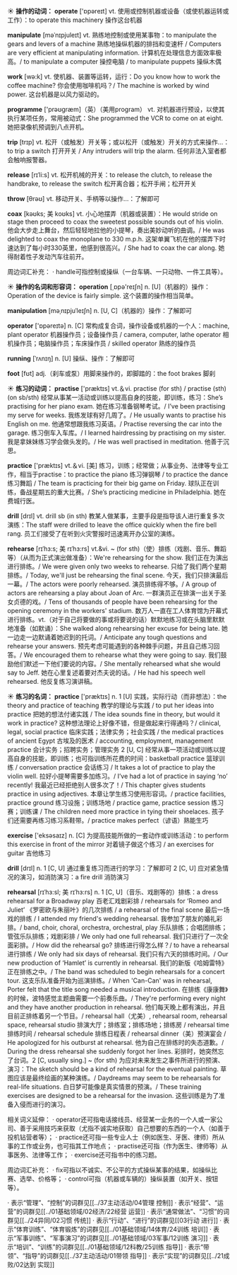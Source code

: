 ☀ <span class="category">**操作的动词：**</span>
<span class="vocabulary">**operate**</span> ['ɒpəreɪt] 
<span class="definition">vt. 使用或控制机器或设备（或使机器运转或工作）：</span>to operate this machinery 操作这台机器

<span class="vocabulary">**manipulate**</span> [məˈnɪpjuleɪt]
<span class="definition">vt. 熟练地控制或使用某事物：</span>to manipulate the gears and levers of a machine 熟练地操纵机器的排挡和变速杆 / Computers are very efficient at manipulating information. 计算机在处理信息方面效率极高。/ to manipulate a computer 操控电脑 / to manipulate puppets 操纵木偶

<span class="vocabulary">**work**</span> [wə:k] 
<span class="definition">vt. 使机器、装置等运转，运行：</span>Do you know how to work the coffee machine? 你会使用咖啡机吗？/ The machine is worked by wind power. 这台机器是以风力驱动的。

<span class="vocabulary">**programme**</span> ['prəʊɡræm]（英）（美用program）
<span class="definition">vt. 对机器进行预设，以使其执行某项任务，常用被动式：</span>She programmed the VCR to come on at eight. 她把录像机预调到八点开机。

<span class="vocabulary">**trip**</span> [trɪp] 
<span class="definition">vt. 松开（或触发）开关等；或以松开（或触发）开关的方式来操作…：</span>to trip a switch 打开开关 / Any intruders will trip the alarm. 任何非法入室者都会触响报警器。
           
<span class="vocabulary">**release**</span> [rɪˈli:s]
<span class="definition">vt. 松开机械的开关：</span>to release the clutch, to release the handbrake, to release the switch 松开离合器；松开手闸；松开开关

<span class="vocabulary">**throw**</span> [θrəʊ] 
<span class="definition">vt. 移动开关、手柄等以操作…：</span>了解即可

<span class="vocabulary">**coax**</span> [kəʊks; 美 koʊks]
<span class="definition">vt. 小心地摆弄（机器或装置）：</span>He would stride on stage then proceed to coax the sweetest possible sounds out of his violin. 他会大步走上舞台，然后轻轻地拉他的小提琴，奏出美妙动听的曲调。/ He was delighted to coax the monoplane to 330 m.p.h. 这架单翼飞机在他的摆弄下时速达到了每小时330英里，他感到很高兴。/ She had to coax the car along. 她得耐着性子发动汽车往前开。

周边词汇补充：
· handle可指控制或操纵（一台车辆、一只动物、一件工具等）。

☀ <span class="category">**操作的名词和形容词：**</span>
<span class="vocabulary">**operation**</span> [͵ɒpə'reɪʃn] 
<span class="definition">n. [U]（机器的）操作：</span>Operation of the device is fairly simple. 这个装置的操作相当简单。
           
<span class="vocabulary">**manipulation**</span> [məˌnɪpjuˈleɪʃn]
<span class="definition">n. [U, C]（机器的）操作：</span>了解即可

<span class="vocabulary">**operator**</span> ['ɒpəreɪtə] 
<span class="definition">n. [C] 常构成复合词，操作设备或机器的一个人：</span>machine, plant operator 机器操作员；设备操作员 / camera, computer, lathe operator 相机操作员；电脑操作员；车床操作员 / skilled operator 熟练的操作员
           
<span class="vocabulary">**running**</span> [ˈrʌnɪŋ]
<span class="definition">n. [U] 操纵、操作：</span>了解即可

<span class="vocabulary">**foot**</span> [fʊt] 
<span class="definition">adj.（刹车或泵）用脚来操作的，即脚踏的：</span>the foot brakes 脚刹

☀ <span class="category">**练习的动词：**</span>
<span class="vocabulary">**practise**</span> ['præktɪs] 
<span class="definition">vt.＆vi. practise (for sth) / practise (sth) (on sb/sth) 经常从事某一活动或训练以提高自身的技能，即训练，练习：</span>She’s practising for her piano exam. 她在练习准备钢琴考试。/ I’ve been practising my serve for weeks. 我练发球有好几周了。/ He usually wants to practise his English on me. 他通常想跟我练习英语。/ Practise reversing the car into the garage. 练习倒车入车库。/ I learned hairdressing by practising on my sister. 我是拿妹妹练习学会做头发的。/ He was well practised in meditation. 他善于沉思。

<span class="vocabulary">**practice**</span> ['præktɪs] 
<span class="definition">vt.＆vi. [美] 练习，训练；经常做；从事业务、法律等专业工作，相当于practise：</span>to practice the piano 练习弹钢琴 / to practice the dance 练习舞蹈 / The team is practicing for their big game on Friday. 球队正在训练，备战星期五的重大比赛。/ She’s practicing medicine in Philadelphia. 她在费城行医。

<span class="vocabulary">**drill**</span> [drɪl] 
<span class="definition">vt. drill sb (in sth) 教某人做某事，主要手段是指导该人进行重复多次演练：</span>The staff were drilled to leave the office quickly when the fire bell rang. 员工们接受了在听到火灾警报时迅速离开办公室的演练。
           
<span class="vocabulary">**rehearse**</span> [rɪˈhɜ:s; 美 rɪˈhɜ:rs]
<span class="definition">vt.&vi. ~ (for sth)（使）排练（戏剧、音乐、舞蹈等）（从而为正式演出做准备）：</span>We're rehearsing for the show. 我们正在为演出进行排练。/ We were given only two weeks to rehearse. 只给了我们两个星期排练。/ Today, we'll just be rehearsing the final scene. 今天，我们只排演最后一幕。/ The actors were poorly rehearsed. 演员排练得不够。/ A group of actors are rehearsing a play about Joan of Arc. 一群演员正在排演一出关于圣女贞德的戏。/ Tens of thousands of people have been rehearsing for the opening ceremony in the workers' stadium. 数万人一直在工人体育馆为开幕式进行排练。<span class="definition">vt.（对于自己将要做的事或将要说的话）默默地练习或在头脑里默默地准备（如默诵）：</span>She walked along rehearsing her excuse for being late. 她一边走一边默诵着她迟到的托词。/ Anticipate any tough questions and rehearse your answers. 预先考虑可能遇到的各种棘手问题，并且自己练习回答。/ We encouraged them to rehearse what they were going to say. 我们鼓励他们默述一下他们要说的内容。/ She mentally rehearsed what she would say to Jeff. 她在心里复述着要对杰夫说的话。/ He had his speech well rehearsed. 他反复练习演讲稿。

☀ <span class="category">**练习的名词：**</span>
<span class="vocabulary">**practice**</span> ['præktɪs] 
<span class="definition">n. 1 [U] 实践，实际行动（而非想法）：</span>the theory and practice of teaching 教学的理论与实践 / to put her ideas into practice 把她的想法付诸实践 / The idea sounds fine in theory, but would it work in practice? 这种想法理论上好像不错，但是做起来行得通吗？/ clinical, legal, social practice 临床实践；法律实务；社会实践 / the medical practices of ancient Egypt 古埃及的医术 / accounting, employment, management practice 会计实务；招聘实务；管理实务 <span class="definition">2 [U, C] 经常从事一项活动或训练以提高自身的技能，即训练；也可指训练所花费的时间：</span>basketball practice 篮球训练 / conversation practice 会话练习 / It takes a lot of practice to play the violin well. 拉好小提琴需要多加练习。/ I’ve had a lot of practice in saying ‘no’ recently! 我最近已经拒绝别人很多次了！/ This chapter gives students practice in using adjectives. 本章让学生练习使用形容词。/ practice facilities, practice ground 练习设施；训练场地 / practice game, practice session 练习赛；训练课 / The children need more practice in tying their shoelaces. 孩子们还需要再练习练习系鞋带。/ practice makes perfect（谚语）熟能生巧

<span class="vocabulary">**exercise**</span> ['eksəsaɪz] 
<span class="definition">n. [C] 为提高技能所做的一套动作或训练活动：</span>to perform this exercise in front of the mirror 对着镜子做这个练习 / an exercises for guitar 吉他练习

<span class="vocabulary">**drill**</span> [drɪl] 
<span class="definition">n. 1 [C, U] 通过重复练习而进行的学习：</span>了解即可 <span class="definition">2 [C, U] 应对紧急情况的演习，如消防演习：</span>a fire drill 消防演习
           
<span class="vocabulary">**rehearsal**</span> [rɪˈhɜ:sl; 美 rɪˈhɜ:rs]
<span class="definition">n. 1 [C, U]（音乐、戏剧等的）排练：</span>a dress rehearsal for a Broadway play 百老汇戏剧彩排 / rehearsals for ‘Romeo and Juliet’ 《罗密欧与朱丽叶》的几次排练 / a rehearsal of the final scene 最后一场戏的排练 / I attended my friend's wedding rehearsal. 我参加了朋友的婚礼彩排。/ band, choir, choral, orchestra, orchestral, play 乐队排练；合唱团排练；管弦乐队排练；戏剧彩排 / We only had one full rehearsal. 我们只进行了一次全面彩排。/ How did the rehearsal go? 排练进行得怎么样？/ to have a rehearsal 进行排练 / We only had six days of rehearsal. 我们只有六天的排练时间。/ Our new production of ‘Hamlet’ is currently in rehearsal. 我们的新版《哈姆雷特》正在排练之中。/ The band was scheduled to begin rehearsals for a concert tour. 这支乐队准备开始为巡演排练。/ When 'Can-Can' was in rehearsal, Porter felt that the title song needed a musical introduction. 在排练《康康舞》的时候，波特感觉主题曲需要一个前奏乐曲。/ They're performing every night and they have another production in rehearsal. 他们每天晚上都有演出，并且目前正排练着另一个节目。/ rehearsal hall（尤美）, rehearsal room, rehearsal space, rehearsal studio 排演大厅；排练室；排练场地；排练房 / rehearsal time 排练时间 / rehearsal schedule 排练日程表 / rehearsal dinner（美）预演宴会 / He apologized for his outburst at rehearsal. 他为自己在排练时的失态道歉。/ During the dress rehearsal she suddenly forgot her lines. 彩排时，她突然忘了台词。<span class="definition">2 [C, usually sing.] ~ (for sth) 为应对未来发生之事件所进行的预演、演习：</span>The sketch should be a kind of rehearsal for the eventual painting. 草图应该是最终绘画的某种演练。/ Daydreams may seem to be rehearsals for real-life situations. 白日梦可能像是真实情景的预演。/ These training exercises are designed to be a rehearsal for the invasion. 这些训练是为了准备入侵而进行的演习。

相关词义延伸：
· operator还可指电话接线员、经营某一业务的一个人或一家公司、善于采用技巧来获取（尤指不诚实地获取）自己想要的东西的一个人（如善于投机钻营者等）；
· practice还可指一些专业人士（例如医生、牙医、律师）所从事的工作或业务，也可指其工作地点；
· practise还可指（作为医生、律师等）从事医务、法律等工作；
· exercise还可指书中的练习题。

周边词汇补充：
· fix可指以不诚实、不公平的方式操纵某事的结果，如操纵比赛、选举、价格等；
· control可指（机器或车辆的）操纵装置（如开关、按钮等）。

· 表示“管理”、“控制”的词群见[[../37主动活动/04管理 控制]]
· 表示“经营”、“运营”的词群见[[../01基础领域/02经济/22经营 运营]]
· 表示“通常做法”、“习惯”的词群见[[../24异同/02习惯 传统]]
· 表示“行动”、“进行”的词群见[[03行动 进行]]
· 表示“体育训练”、“体育锻炼”的词群见[[../01基础领域/14体育/24训练 培训]]
· 表示“军事训练”、“军事演习”的词群见[[../01基础领域/03军事/12训练 演习]]
· 表示“培训”、“训练”的词群见[[../01基础领域/12科教/25训练 指导]]
· 表示“带领”、“指导”的词群见[[../37主动活动/01带领 指导]]
· 表示“实现”的词群见[[../21成败/02达到 实现]]
